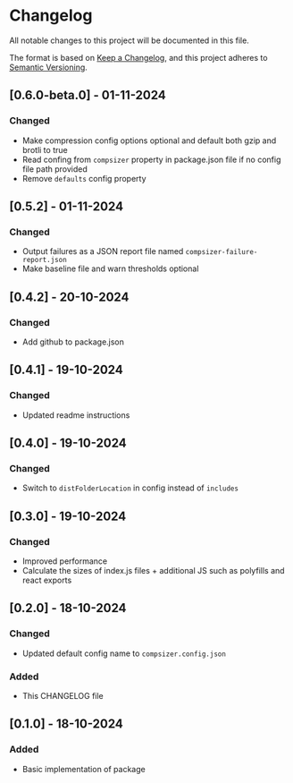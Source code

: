 # Changelog

All notable changes to this project will be documented in this file.

The format is based on [Keep a Changelog](https://keepachangelog.com/en/1.1.0/),
and this project adheres to [Semantic Versioning](https://semver.org/spec/v2.0.0.html).

## [0.6.0-beta.0] - 01-11-2024

### Changed

- Make compression config options optional and default both gzip and brotli to true
- Read confing from `compsizer` property in package.json file if no config file path provided
- Remove `defaults` config property

## [0.5.2] - 01-11-2024

### Changed

- Output failures as a JSON report file named `compsizer-failure-report.json`
- Make baseline file and warn thresholds optional

## [0.4.2] - 20-10-2024

### Changed

- Add github to package.json

## [0.4.1] - 19-10-2024

### Changed

- Updated readme instructions

## [0.4.0] - 19-10-2024

### Changed

- Switch to `distFolderLocation` in config instead of `includes` 

## [0.3.0] - 19-10-2024

### Changed

- Improved performance
- Calculate the sizes of index.js files + additional JS such as polyfills and react exports 

## [0.2.0] - 18-10-2024

### Changed

- Updated default config name to `compsizer.config.json` 

### Added

- This CHANGELOG file

## [0.1.0] - 18-10-2024

### Added

- Basic implementation of package
